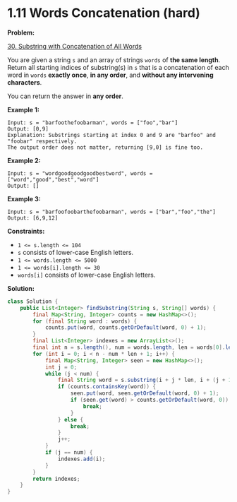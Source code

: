 # 1.11 Words Concatenation \(hard\)

**Problem:**

[30. Substring with Concatenation of All Words](https://leetcode.com/problems/substring-with-concatenation-of-all-words/)



You are given a string `s` and an array of strings `words` of **the same length**. Return all starting indices of substring\(s\) in `s` that is a concatenation of each word in `words` **exactly once**, **in any order**, and **without any intervening characters**.

You can return the answer in **any order**.

**Example 1:**

```text
Input: s = "barfoothefoobarman", words = ["foo","bar"]
Output: [0,9]
Explanation: Substrings starting at index 0 and 9 are "barfoo" and "foobar" respectively.
The output order does not matter, returning [9,0] is fine too.
```

**Example 2:**

```text
Input: s = "wordgoodgoodgoodbestword", words = ["word","good","best","word"]
Output: []
```

**Example 3:**

```text
Input: s = "barfoofoobarthefoobarman", words = ["bar","foo","the"]
Output: [6,9,12]
```

**Constraints:**

* `1 <= s.length <= 104`
* `s` consists of lower-case English letters.
* `1 <= words.length <= 5000`
* `1 <= words[i].length <= 30`
* `words[i]` consists of lower-case English letters.

**Solution:**

```java
class Solution {
    public List<Integer> findSubstring(String s, String[] words) {
        final Map<String, Integer> counts = new HashMap<>();
        for (final String word : words) {
            counts.put(word, counts.getOrDefault(word, 0) + 1);
        }
        final List<Integer> indexes = new ArrayList<>();
        final int n = s.length(), num = words.length, len = words[0].length();
        for (int i = 0; i < n - num * len + 1; i++) {
            final Map<String, Integer> seen = new HashMap<>();
            int j = 0;
            while (j < num) {
                final String word = s.substring(i + j * len, i + (j + 1) * len);
                if (counts.containsKey(word)) {
                    seen.put(word, seen.getOrDefault(word, 0) + 1);
                    if (seen.get(word) > counts.getOrDefault(word, 0)) {
                        break;
                    }
                } else {
                    break;
                }
                j++;
            }
            if (j == num) {
                indexes.add(i);
            }
        }
        return indexes;
    }
}
```

